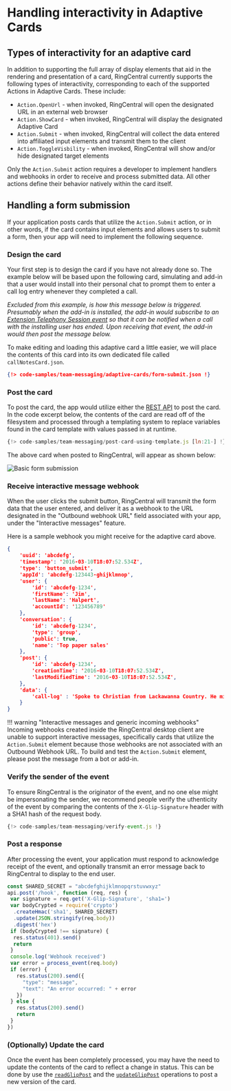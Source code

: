 # Handling interactivity in Adaptive Cards

## Types of interactivity for an adaptive card

In addition to supporting the full array of display elements that aid in the rendering and presentation of a card, RingCentral currently supports the following types of interactivity, corresponding to each of the supported Actions in Adaptive Cards. These include:

* `Action.OpenUrl` - when invoked, RingCentral will open the designated URL in an external web browser
* `Action.ShowCard` - when invoked, RingCentral will display the designated Adaptive Card 
* `Action.Submit` - when invoked, RingCentral will collect the data entered into affiliated input elements and transmit them to the client
* `Action.ToggleVisbility` - when invoked, RingCentral will show and/or hide designated target elements 

Only the `Action.Submit` action requires a developer to implement handlers and webhooks in order to receive and process submitted data. All other actions define their behavior natively within the card itself. 

## Handling a form submission

If your application posts cards that utilize the `Action.Submit` action, or in other words, if the card contains input elements and allows users to submit a form, then your app will need to implement the following sequence.

### Design the card

Your first step is to design the card if you have not already done so. The example below will be based upon the following card, simulating and add-in that a user would install into their personal chat to prompt them to enter a call log entry whenever they completed a call. 

*Excluded from this example, is how this message below is triggered. Presumably when the add-in is installed, the add-in would subscribe to an [Extension Telephony Session event](https://developers.ringcentral.com/api-reference/Extension-Telephony-Sessions-Event) so that it can be notified when a call with the installing user has ended. Upon receiving that event, the add-in would then post the message below.*

To make editing and loading this adaptive card a little easier, we will place the contents of this card into its own dedicated file called `callNotesCard.json`. 

```json
{!> code-samples/team-messaging/adaptive-cards/form-submit.json !}
```

### Post the card

To post the card, the app would utilize either the [REST API](../posting/cards.md) to post the card. In the code excerpt below, the contents of the card are read off of the filesystem and processed through a templating system to replace variables found in the card template with values passed in at runtime. 

```js
{!> code-samples/team-messaging/post-card-using-template.js [ln:21-] !}
```

The above card when posted to RingCentral, will appear as shown below:

![Basic form submission](./form-submit.png)

### Receive interactive message webhook

When the user clicks the submit button, RingCentral will transmit the form data that the user entered, and deliver it as a webhook to the URL designated in the "Outbound webhook URL" field associated with your app, under the "Interactive messages" feature. 

Here is a sample webhook you might receive for the adaptive card above.

```json
{
    'uuid': 'abcdefg',
    'timestamp': '2016-03-10T18:07:52.534Z',
    'type': 'button_submit',
    'appId': 'abcdefg-123443-ghijklmnop',
    'user': {
        'id': 'abcdefg-1234',
		'firstName': 'Jim',
		'lastName': 'Halpert',
		'accountId': '123456789'
    },
	'conversation': {
        'id': 'abcdefg-1234',
        'type': 'group',
        'public': true,
        'name': 'Top paper sales'
	},
	'post': {
        'id': 'abcdefg-1234',
        'creationTime': '2016-03-10T18:07:52.534Z',
        'lastModifiedTime': '2016-03-10T18:07:52.534Z',
	},
	'data': {
	    'call-log' : 'Spoke to Christian from Lackawanna Country. He might be interested in 20 reams.'
	}
}
```

!!! warning "Interactive messages and generic incoming webhooks"
    Incoming webhooks created inside the RingCentral desktop client are unable to support interactive messages, specifically cards that utilize the `Action.Submit` element because those webhooks are not associated with an Outbound Webhook URL. To build and test the `Action.Submit` element, please post the message from a bot or add-in. 

### Verify the sender of the event

To ensure RingCentral is the originator of the event, and no one else might be impersonating the sender, we recommend people verify the uthenticity of the event by comparing the contents of the `X-Glip-Signature` header with a SHA1 hash of the request body.

```js
{!> code-samples/team-messaging/verify-event.js !}
```

### Post a response

After processing the event, your application must respond to acknowledge receipt of the event, and optionally transmit an error message back to RingCentral to display to the end user. 

```js
const SHARED_SECRET = "abcdefghijklmnopqrstuvwxyz"
api.post('/hook', function (req, res) {
 var signature = req.get('X-Glip-Signature', 'sha1=')
 var bodyCrypted = require('crypto')
  .createHmac('sha1', SHARED_SECRET)
  .update(JSON.stringify(req.body))
  .digest('hex')
 if (bodyCrypted !== signature) {
  res.status(401).send()
  return
 }
 console.log('Webhook received')
 var error = process_event(req.body)
 if (error) {
   res.status(200).send({
     "type": "message",
	 "text": "An error occurred: " + error
   })
 } else {
   res.status(200).send()
   return
 }
})
```

### (Optionally) Update the card

Once the event has been completely processed, you may have the need to update the contents of the card to reflect a change in status. This can be done by use the [`readGlipPost`](https://developers.ringcentral.com/api-reference/Posts/readGlipPost) and the [`updateGlipPost`](https://developers.ringcentral.com/api-reference/Posts/patchGlipPost) operations to post a new version of the card. 



